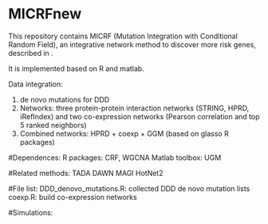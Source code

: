 # MICRFnew
This repository contains MICRF (Mutation Integration with Conditional Random Field), an integrative network method to discover more risk genes, described in .

It is implemented based on R and matlab.


Data integration:
1. de novo mutations for DDD
2. Networks: three protein-protein interaction networks (STRING, HPRD, iRefIndex) and two co-expression networks (Pearson correlation and top 5 ranked neighbors)
3. Combined networks: HPRD  + coexp + GGM (based on glasso R packages)

#Dependences:
R packages: CRF, WGCNA
Matlab toolbox: UGM

#Related methods:
TADA
DAWN
MAGI
HotNet2


#File list:
DDD_denovo_mutations.R: collected DDD de novo mutation lists
coexp.R: build co-expression networks




#Simulations:



